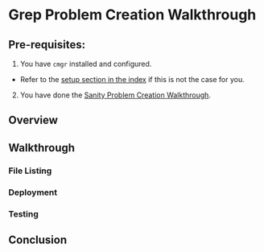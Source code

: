 # Grep Problem Creation Walkthrough



## Pre-requisites:

1. You have `cmgr` installed and configured.
  - Refer to the [setup section in the index](https://github.com/syreal17/start-problem-dev#setup)
    if this is not the case for you.

2. You have done the [Sanity Problem Creation Walkthrough](/examples-problems/sanity-static-flag/README.md).



## Overview

## Walkthrough

### File Listing

### Deployment

### Testing

## Conclusion

